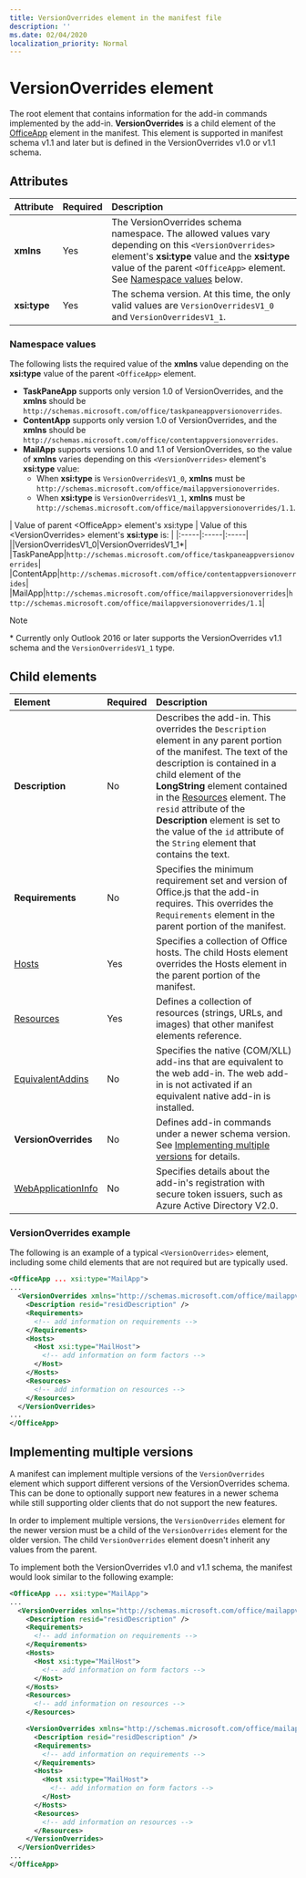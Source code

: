 ```yaml
---
title: VersionOverrides element in the manifest file
description: ''
ms.date: 02/04/2020
localization_priority: Normal
---
```


# VersionOverrides element

The root element that contains information for the add-in commands implemented by the add-in. **VersionOverrides** is a child element of the [OfficeApp](./officeapp.md) element in the manifest. This element is supported in manifest schema v1.1 and later but is defined in the VersionOverrides v1.0 or v1.1 schema.

## Attributes

|  Attribute  |  Required  |  Description  |
|:-----|:-----|:-----|
|  **xmlns**       |  Yes  |  The VersionOverrides schema namespace. The allowed values vary depending on  this `<VersionOverrides>` element's **xsi:type** value and the **xsi:type** value of the parent `<OfficeApp>` element. See [Namespace values](#namespace-values) below.|
|  **xsi:type**  |  Yes  | The schema version. At this time, the only valid values are `VersionOverridesV1_0` and `VersionOverridesV1_1`. |

### Namespace values

The following lists the required value of the **xmlns** value depending on the **xsi:type** value of the parent `<OfficeApp>` element.

- **TaskPaneApp** supports only version 1.0 of VersionOverrides, and the **xmlns** should be `http://schemas.microsoft.com/office/taskpaneappversionoverrides`.
- **ContentApp** supports only version 1.0 of VersionOverrides, and the **xmlns** should be `http://schemas.microsoft.com/office/contentappversionoverrides`.
- **MailApp** supports versions 1.0 and 1.1 of VersionOverrides, so the value of  **xmlns** varies depending on this `<VersionOverrides>` element's **xsi:type** value:
    - When **xsi:type** is `VersionOverridesV1_0`, **xmlns** must be `http://schemas.microsoft.com/office/mailappversionoverrides`.
    - When **xsi:type** is `VersionOverridesV1_1`, **xmlns** must be `http://schemas.microsoft.com/office/mailappversionoverrides/1.1`.


|  Value of parent \<OfficeApp\> element's xsi:type   | Value of this  \<VersionOverrides\> element's **xsi:type** is:  |
|:-----|:-----|:-----|
||VersionOverridesV1_0|VersionOverridesV1_1\*|
|TaskPaneApp|`http://schemas.microsoft.com/office/taskpaneappversionoverrides`|
|ContentApp|`http://schemas.microsoft.com/office/contentappversionoverrides`|
|MailApp|`http://schemas.microsoft.com/office/mailappversionoverrides`|`http://schemas.microsoft.com/office/mailappversionoverrides/1.1`|

> [!NOTE]
> \* Currently only Outlook 2016 or later supports the VersionOverrides v1.1 schema and the `VersionOverridesV1_1` type.

## Child elements

|  Element |  Required  |  Description  |
|:-----|:-----|:-----|
|  **Description**    |  No   |  Describes the add-in. This overrides the `Description` element in any parent portion of the manifest. The text of the description is contained in a child element of the **LongString** element contained in the [Resources](./resources.md) element. The `resid` attribute of the **Description** element is set to the value of the `id` attribute of the `String` element that contains the text.|
|  **Requirements**  |  No   |  Specifies the minimum requirement set and version of Office.js that the add-in requires. This overrides the  `Requirements` element in the parent portion of the manifest.|
|  [Hosts](./hosts.md)                |  Yes  |  Specifies a collection of Office hosts. The child  Hosts element overrides the Hosts element in the parent portion of the manifest.  |
|  [Resources](./resources.md)    |  Yes  | Defines a collection of resources (strings, URLs, and images) that other manifest elements reference.|
|  [EquivalentAddins](./equivalentaddins.md)    |  No  | Specifies the native (COM/XLL) add-ins that are equivalent to the web add-in. The web add-in is not activated if an equivalent native add-in is installed.|
|  **VersionOverrides**    |  No  | Defines add-in commands under a newer schema version. See [Implementing multiple versions](#implementing-multiple-versions) for details. |
|  [WebApplicationInfo](./webapplicationinfo.md)    |  No  | Specifies details about the add-in's registration with secure token issuers, such as Azure Active Directory V2.0. |

### VersionOverrides example

The following is an example of a typical `<VersionOverrides>` element, including some child elements that are not required but are typically used.

```xml
<OfficeApp ... xsi:type="MailApp">
...
  <VersionOverrides xmlns="http://schemas.microsoft.com/office/mailappversionoverrides" xsi:type="VersionOverridesV1_0">
    <Description resid="residDescription" />
    <Requirements>
      <!-- add information on requirements -->
    </Requirements>
    <Hosts>
      <Host xsi:type="MailHost">
        <!-- add information on form factors -->
      </Host>
    </Hosts>
    <Resources>
      <!-- add information on resources -->
    </Resources>
  </VersionOverrides>
...
</OfficeApp>
```

## Implementing multiple versions

A manifest can implement multiple versions of the `VersionOverrides` element which support different versions of the VersionOverrides schema. This can be done to optionally support new features in a newer schema while still supporting older clients that do not support the new features.

In order to implement multiple versions, the `VersionOverrides` element for the newer version must be a child of the `VersionOverrides` element for the older version. The child `VersionOverrides` element doesn't inherit any values from the parent.

To implement both the VersionOverrides v1.0 and v1.1 schema, the manifest would look similar to the following example:

```xml
<OfficeApp ... xsi:type="MailApp">
...
  <VersionOverrides xmlns="http://schemas.microsoft.com/office/mailappversionoverrides" xsi:type="VersionOverridesV1_0">
    <Description resid="residDescription" />
    <Requirements>
      <!-- add information on requirements -->
    </Requirements>
    <Hosts>
      <Host xsi:type="MailHost">
        <!-- add information on form factors -->
      </Host>
    </Hosts>
    <Resources>
      <!-- add information on resources -->
    </Resources>

    <VersionOverrides xmlns="http://schemas.microsoft.com/office/mailappversionoverrides/1.1" xsi:type="VersionOverridesV1_1">
      <Description resid="residDescription" />
      <Requirements>
        <!-- add information on requirements -->
      </Requirements>
      <Hosts>
        <Host xsi:type="MailHost">
          <!-- add information on form factors -->
        </Host>
      </Hosts>
      <Resources>
        <!-- add information on resources -->
      </Resources>
    </VersionOverrides>  
  </VersionOverrides>
...
</OfficeApp>
```
